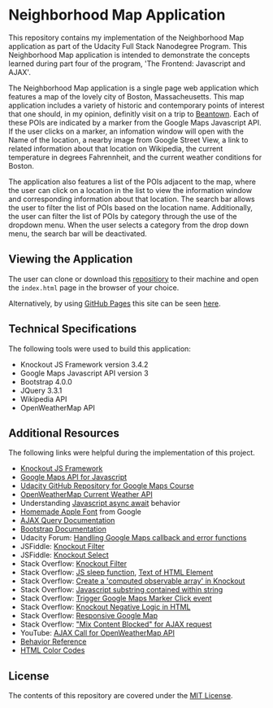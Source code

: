 # Neighborhood Map Application

This repository contains my implementation of the Neighborhood Map application as part of the Udacity Full Stack Nanodegree Program.
This Neighborhood Map application is intended to demonstrate the concepts learned during part four of the program, 'The Frontend: Javascript and AJAX'.

The Neighborhood Map application is a single page web application which features a map of the lovely city of Boston, Massacheusetts. This map application includes a variety of historic and contemporary points of interest that one should, in my opinion, definitly visit on a trip to [Beantown](https://en.wikipedia.org/wiki/Boston_nicknames). Each of these POIs are indicated by a marker from the Google Maps Javascript API. If the user clicks on a marker, an infomation window will open with the Name of the location, a nearby image from Google Street View, a link to related information about that location on Wikipedia, the current temperature in degrees Fahrennheit, and the current weather conditions for Boston.

The application also features a list of the POIs adjacent to the map, where the user can click on a location in the list to view the information window and corresponding information about that location. The search bar allows the user to filter the list of POIs based on the location name. Additionally, the user can filter the list of POIs by category through the use of the dropdown menu. When the user selects a category from the drop down menu, the search bar will be deactivated.

## Viewing the Application

The user can clone or download this [repositiory](https://github.com/sjcorreia/neighborhood-map) to their machine and open the `index.html` page in the browser of your choice.

Alternatively, by using [GitHub Pages](https://pages.github.com/) this site can be seen [here](https://sjcorreia.github.io/neighborhood-map/index.html).

## Technical Specifications

The following tools were used to build this application:

* Knockout JS Framework version 3.4.2
* Google Maps Javascript API version 3
* Bootstrap 4.0.0
* JQuery 3.3.1
* Wikipedia API
* OpenWeatherMap API

## Additional Resources

The following links were helpful during the implementation of this project.

* [Knockout JS Framework](http://knockoutjs.com/)
* [Google Maps API for Javascript](https://developers.google.com/maps/documentation/javascript/)
* [Udacity GitHub Repository for Google Maps Course](https://github.com/udacity/ud864)
* [OpenWeatherMap Current Weather API](https://openweathermap.org/current)
* Understanding [Javascript async await](https://ponyfoo.com/articles/understanding-javascript-async-await) behavior
* [Homemade Apple Font](https://fonts.google.com/specimen/Homemade+Apple?selection.family=Homemade+Apple) from Google
* [AJAX Query Documentation](http://api.jquery.com/jQuery.ajax/)
* [Bootstrap Documentation](https://getbootstrap.com/docs/4.0/utilities/colors/)
* Udacity Forum: [Handling Google Maps callback and error functions](https://discussions.udacity.com/t/handling-google-maps-in-async-and-fallback/34282)
* JSFiddle: [Knockout Filter](http://jsfiddle.net/mythical/XJEzc/)
* JSFiddle: [Knockout Select](http://jsfiddle.net/9wZFk/)
* Stack Overflow: [Knockout Filter](https://stackoverflow.com/questions/29551997/knockout-search-filter)
* Stack Overflow: [JS sleep function](https://stackoverflow.com/questions/951021/what-is-the-javascript-version-of-sleep?utm_medium=organic&utm_source=google_rich_qa&utm_campaign=google_rich_qa), [Text of HTML Element](https://stackoverflow.com/questions/1358810/how-do-i-change-the-text-of-a-span-element-in-javascript?utm_medium=organic&utm_source=google_rich_qa&utm_campaign=google_rich_qa)
* Stack Overflow: [Create a 'computed observable array' in Knockout](https://stackoverflow.com/questions/11298816/how-to-create-a-computed-observable-array-in-knockout)
* Stack Overflow: [Javascript substring contained within string](https://stackoverflow.com/questions/1789945/how-to-check-whether-a-string-contains-a-substring-in-javascript)
* Stack Overflow: [Trigger Google Maps Marker Click event](https://stackoverflow.com/questions/2730929/how-to-trigger-the-onclick-event-of-a-marker-on-a-google-maps-v3)
* Stack Overflow: [Knockout Negative Logic in HTML](https://stackoverflow.com/questions/10114472/is-it-possible-to-data-bind-visible-to-the-negation-of-a-boolean-viewmodel)
* Stack Overflow: [Responsive Google Map](https://stackoverflow.com/questions/15421369/responsive-google-map)
* Stack Overflow: ["Mix Content Blocked" for AJAX request](https://stackoverflow.com/questions/33507566/mixed-content-blocked-when-running-an-http-ajax-operation-in-an-https-page)
* YouTube: [AJAX Call for OpenWeatherMap API](https://www.youtube.com/watch?v=KT6Jaxl0JM4)
* [Behavior Reference](https://github.com/AanyaP/Neighborhood-Map)
* [HTML Color Codes](https://htmlcolorcodes.com/)

## License

The contents of this repository are covered under the [MIT License](LICENSE).
